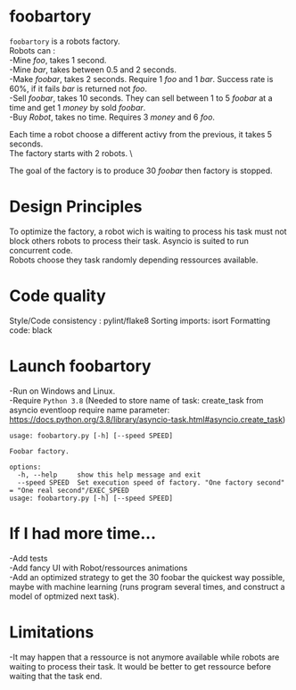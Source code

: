 # foobartory
`foobartory` is a robots factory.  \
Robots can : \
-Mine _foo_, takes 1 second. \
-Mine _bar_, takes between 0.5 and 2 seconds. \
-Make _foobar_, takes 2 seconds. Require 1 _foo_ and 1 _bar_. Success rate is 60%, if it fails _bar_ is returned not _foo_. \
-Sell _foobar_, takes 10 seconds. They can sell between 1 to 5 _foobar_ at a time and get 1 _money_ by sold _foobar_. \
-Buy _Robot_, takes no time. Requires 3 _money_ and 6 _foo_.

Each time a robot choose a different activy from the previous, it takes 5 seconds. \
The factory starts with 2 robots. \

The goal of the factory is to produce 30 _foobar_ then factory is stopped.

# Design Principles
To optimize the factory, a robot wich is waiting to process his task must not block others robots to process their task. Asyncio is suited to run concurrent code. \
Robots choose they task randomly depending ressources available.

# Code quality
Style/Code consistency : pylint/flake8
Sorting imports: isort
Formatting code: black

# Launch foobartory
-Run on Windows and Linux. \
-Require `Python 3.8` (Needed to store name of task: create_task from asyncio eventloop require name parameter: https://docs.python.org/3.8/library/asyncio-task.html#asyncio.create_task)
```
usage: foobartory.py [-h] [--speed SPEED]

Foobar factory.

options:
  -h, --help     show this help message and exit
  --speed SPEED  Set execution speed of factory. "One factory second" = "One real second"/EXEC_SPEED
usage: foobartory.py [-h] [--speed SPEED]
```

# If I had more time...
-Add tests \
-Add fancy UI with Robot/ressources animations \
-Add an optimized strategy to get the 30 foobar the quickest way possible, maybe with machine learning (runs program several times, and construct a model of optmized next task).

# Limitations
-It may happen that a ressource is not anymore available while robots are waiting to process their task. It would be better to get ressource before waiting that the task end.

